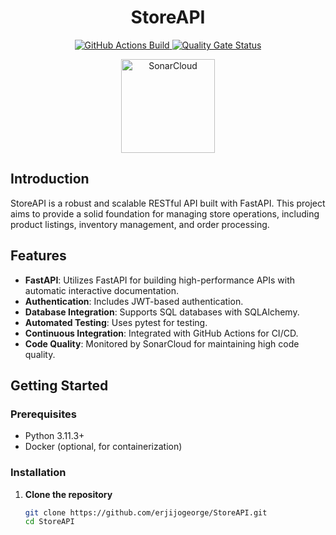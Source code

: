 <h1 align="center">StoreAPI
</h1>

<p align="center">
  <a href="https://github.com/erjijogeorge/StoreAPI/actions/workflows/python-app.yml">
    <img src="https://github.com/erjijogeorge/StoreAPI/actions/workflows/python-app.yml/badge.svg?branch=master" alt="GitHub Actions Build">
  </a>
  <a href="https://sonarcloud.io/summary/new_code?id=devsquad_githubsonar">
    <img src="https://sonarcloud.io/api/project_badges/measure?project=devsquad_githubsonar&metric=alert_status" alt="Quality Gate Status">
  </a>
</p>
<p align="center">
  <a href="https://sonarcloud.io/summary/new_code?id=devsquad_githubsonar">
    <img src="https://sonarcloud.io/images/project_badges/sonarcloud-white.svg" alt="SonarCloud" width="150">
  </a>
</p>




## Introduction

StoreAPI is a robust and scalable RESTful API built with FastAPI. This project aims to provide a solid foundation for managing store operations, including product listings, inventory management, and order processing.

## Features

- **FastAPI**: Utilizes FastAPI for building high-performance APIs with automatic interactive documentation.
- **Authentication**: Includes JWT-based authentication.
- **Database Integration**: Supports SQL databases with SQLAlchemy.
- **Automated Testing**: Uses pytest for testing.
- **Continuous Integration**: Integrated with GitHub Actions for CI/CD.
- **Code Quality**: Monitored by SonarCloud for maintaining high code quality.

## Getting Started

### Prerequisites

- Python 3.11.3+
- Docker (optional, for containerization)

### Installation

1. **Clone the repository**

   ```sh
   git clone https://github.com/erjijogeorge/StoreAPI.git
   cd StoreAPI
